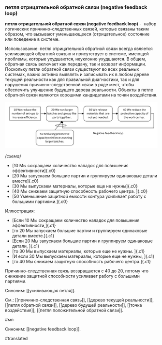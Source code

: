 ### петля отрицательной обратной связи (negative feedback loop)

**петля отрицательной обратной связи (negative feedback loop)** -  набор логических причинно-следственных связей, которые связаны таким образом, что вызывают уменьшающееся (отрицательное) состояние или поведение в системе.

Использование: петля отрицательной обратной связи всегда является усиливающей обратной связью и присутствует в системе, имеющей проблемы, которые ухудшаются, неуклонно ухудшаются. В общем, обратная связь включает как передачу, так и возврат информации. Поскольку петли обратной связи существуют во всех реальных системах, важно активно выявлять и записывать их в любом дереве текущей реальности как для правильной диагностики, так и для нарушения причинно-следственной связи в ряде мест, чтобы обеспечить улучшение будущего дерева реальности. Объекты в петле обратной связи являются хорошими кандидатами на точки воздействия.

![](images/image100.png)

*(схема)*

-   [10 Мы сокращаем количество наладок для повышения эффективности]{.c0}
-   [20 Мы запускаем большие партии и группируем одинаковые детали вместе]{.c0}
-   [30 Мы выпускаем материалы, которые еще не нужны]{.c0}
-   [40 Мы снижаем защитную способность рабочего центра. ]{.c0}
-   [50 Уменьшение защитной емкости контура усиливает работу с большими партиями.]{.c0}

Иллюстрация:

-   [Если 10 Мы сокращаем количество наладок для повышения эффективности,]{.c1}
-   [то 20 Мы запускаем большие партии и группируем одинаковые детали вместе.]{.c1}
-   [Если 20 Мы запускаем большие партии и группируем одинаковые детали, ]{.c1}
-   [то 30 Мы выпускаем материалы, которые еще не нужны. ]{.c1}
-   [И если 30 Мы выпускаем материалы, которые еще не нужны, ]{.c1}
-   [то 40 Мы снижаем защитную способность рабочего центра.]{.c1}

Причинно-следственная связь возвращается с 40 до 20, потому что снижение защитной способности усиливает работу с большими партиями.

Синоним: [[усиливающая петля]].

См.: [[причинно-следственная связь]], [[дерево текущей реальности]], [[петля обратной связи]], [[дерево будущей реальности]], [[точка воздействия]], [[петля положительной обратной связи]].

#мп

Синоним: [[negative feedback loop]].

#translated
